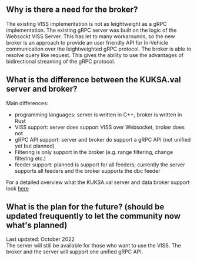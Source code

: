 ## Why is there a need for the broker?
The existing VISS implementation is not as leightweight as a gRPC implementation. The existing gRPC server was built on the logic of the Websockt VISS Server. This has let to many workarounds, so the new broker is an approach to provide an user friendly API for In-Vehicle communication over the leightweighted gRPC protocol. The broker is able to resolve query like request. This gives the ability to use the advantages of bidirectional streaming of the gRPC protocol. 

## What is the difference between the KUKSA.val server and broker?

Main differences:

* programming languages: server is written in C++, broker is written in Rust
* VISS support: server does support VISS over Websocket, broker does not
* gRPC API support: server and broker do support a gRPC API (not unified yet but planned)
* Filtering is only support in the broker (e.g. range filtering, change filtering etc.)
* feeder support: planned is support for all feeders; currently the server supports all feeders and the broker supports the dbc feeder

For a detailed overview what the KUKSA.val server and data broker support look [here](protocol/support.md)

## What is the plan for the future? (should be updated freuquently to let the community now what's planned)
Last updated: October 2022 <br>
The server will still be available for those who want to use the VISS.
The broker and the server will support one unified gRPC API.
